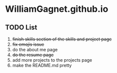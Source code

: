 # WilliamGagnet.github.io

## TODO List
1. ~~finish skills section of the skills and project page~~
2. ~~fix emojis issue~~
3. do the about me page
4. ~~do the resume page~~
5. add more projects to the projects page
6. make the README.md pretty